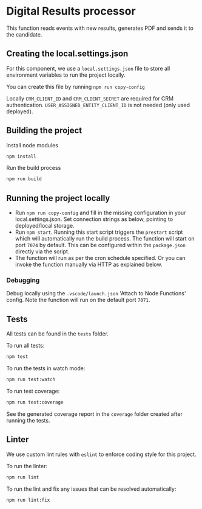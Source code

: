 # Digital Results processor

This function reads events with new results, generates PDF and sends it to the candidate.

## Creating the local.settings.json

For this component, we use a `local.settings.json` file to store all environment variables to run the project locally.

You can create this file by running `npm run copy-config`

Locally `CRM_CLIENT_ID` and `CRM_CLIENT_SECRET` are required for CRM authentication. `USER_ASSIGNED_ENTITY_CLIENT_ID` is not needed (only used deployed).

## Building the project

Install node modules

```bash
npm install
```

Run the build process

```bash
npm run build
```

## Running the project locally

- Run `npm run copy-config` and fill in the missing configuration in your local.settings.json. Set connection strings as below, pointing to deployed/local storage.
- Run `npm start`. Running this start script triggers the `prestart` script which will automatically run the build process. The function will start on port `7074` by default. This can be configured within the `package.json` directly via the script.
- The function will run as per the cron schedule specified. Or you can invoke the function manually via HTTP as explained below.

### Debugging

Debug locally using the `.vscode/launch.json` 'Attach to Node Functions' config. Note the function will run on the default port `7071`.

## Tests

All tests can be found in the `tests` folder.

To run all tests:

```bash
npm test
```

To run the tests in watch mode:

```bash
npm run test:watch
```

To run test coverage:

```bash
npm run test:coverage
```

See the generated coverage report in the `coverage` folder created after running the tests.

## Linter

We use custom lint rules with `eslint` to enforce coding style for this project.

To run the linter:

```bash
npm run lint
```

To run the lint and fix any issues that can be resolved automatically:

```bash
npm run lint:fix
```